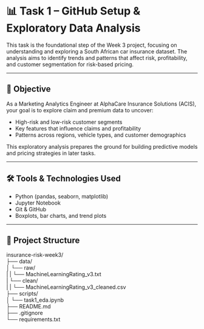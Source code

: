 # 📊 Task 1 – GitHub Setup & Exploratory Data Analysis

This task is the foundational step of the Week 3 project, focusing on understanding and exploring a South African car insurance dataset. The analysis aims to identify trends and patterns that affect risk, profitability, and customer segmentation for risk-based pricing.

---

## 🎯 Objective

As a Marketing Analytics Engineer at AlphaCare Insurance Solutions (ACIS), your goal is to explore claim and premium data to uncover:
- High-risk and low-risk customer segments
- Key features that influence claims and profitability
- Patterns across regions, vehicle types, and customer demographics

This exploratory analysis prepares the ground for building predictive models and pricing strategies in later tasks.

---

## 🛠️ Tools & Technologies Used

- Python (pandas, seaborn, matplotlib)
- Jupyter Notebook
- Git & GitHub
- Boxplots, bar charts, and trend plots

---

## 📁 Project Structure
insurance-risk-week3/  
├── data/  
│   └── raw/  
|   |   └── MachineLearningRating_v3.txt  
|   └── clean/  
|   |   └── MachineLearningRating_v3_cleaned.csv    
├── scripts/  
│   └── task1_eda.ipynb  
├── README.md  
├── .gitignore  
└── requirements.txt